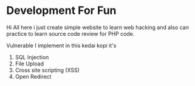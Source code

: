# Development For Fun  

Hi All here i just create simple website to learn web hacking and also can practice to learn source code review for PHP code. 
 
Vulnerable I implement in this kedai kopi it's
1. SQL Injection
2. File Upload 
3. Cross site scripting (XSS)
4. Open Redirect

